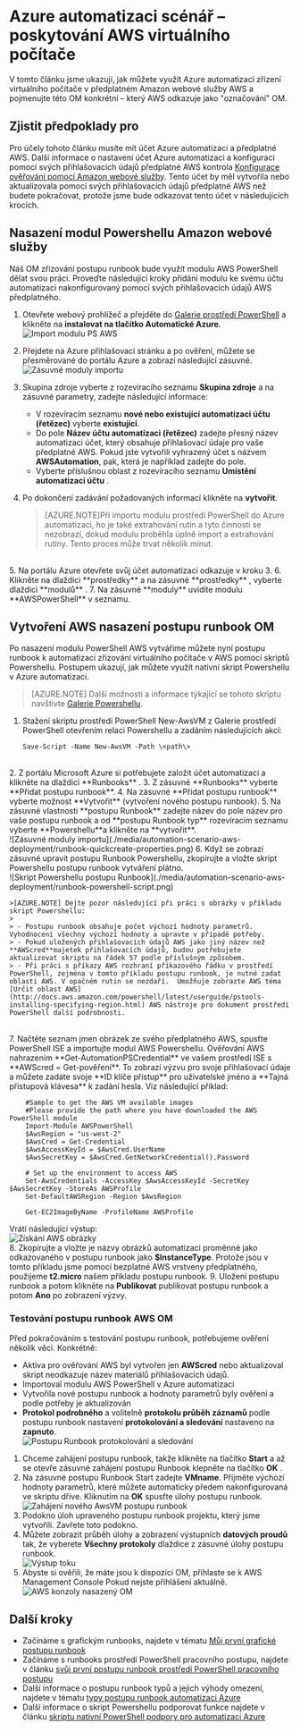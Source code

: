 <properties
   pageTitle="Automatizace nasazení OM ve webových službách Amazon | Microsoft Azure"
   description="Tento článek ukazuje, jak pomocí Azure automatizaci automatizovat vytváření poštovních OM Amazon webové služby"
   services="automation"
   documentationCenter=""
   authors="mgoedtel"
   manager="jwhit"
   editor="" />
<tags
   ms.service="automation"
   ms.devlang="na"
   ms.topic="article"
   ms.tgt_pltfrm="na"
   ms.workload="na"
   ms.date="08/17/2016"
   ms.author="tiandert; bwren" />

# <a name="azure-automation-scenario---provision-an-aws-virtual-machine"></a>Azure automatizaci scénář – poskytování AWS virtuálního počítače 

V tomto článku jsme ukazují, jak můžete využít Azure automatizaci zřízení virtuálního počítače v předplatném Amazon webové služby AWS a pojmenujte této OM konkrétní – který AWS odkazuje jako "označování" OM.

## <a name="prerequisites"></a>Zjistit předpoklady pro

Pro účely tohoto článku musíte mít účet Azure automatizaci a předplatné AWS. Další informace o nastavení účet Azure automatizaci a konfiguraci pomocí svých přihlašovacích údajů předplatné AWS kontrola [Konfigurace ověřování pomocí Amazon webové služby](../automation/automation-sec-configure-aws-account.md).  Tento účet by měl vytvořila nebo aktualizovala pomocí svých přihlašovacích údajů předplatné AWS než budete pokračovat, protože jsme bude odkazovat tento účet v následujících krocích.


## <a name="deploy-amazon-web-services-powershell-module"></a>Nasazení modul Powershellu Amazon webové služby

Náš OM zřizování postupu runbook bude využít modulu AWS PowerShell dělat svou práci. Proveďte následující kroky přidání modulu ke svému účtu automatizaci nakonfigurovaný pomocí svých přihlašovacích údajů AWS předplatného.  

1. Otevřete webový prohlížeč a přejděte do [Galerie prostředí PowerShell](http://www.powershellgallery.com/packages/AWSPowerShell/) a klikněte na **instalovat na tlačítko Automatické Azure**.<br> ![Import modulu PS AWS](./media/automation-scenario-aws-deployment/powershell-gallery-download-awsmodule.png)

2. Přejdete na Azure přihlašovací stránku a po ověření, můžete se přesměrované do portálu Azure a zobrazí následující zásuvné.<br> ![Zásuvné moduly importu](./media/automation-scenario-aws-deployment/deploy-aws-powershell-module-parameters.png)

3. Skupina zdroje vyberte z rozevíracího seznamu **Skupina zdroje** a na zásuvné parametry, zadejte následující informace:
   * V rozevíracím seznamu **nové nebo existující automatizaci účtu (řetězec)** vyberte **existující**.  
   * Do pole **Název účtu automatizaci (řetězec)** zadejte přesný název automatizaci účet, který obsahuje přihlašovací údaje pro vaše předplatné AWS.  Pokud jste vytvořili vyhrazený účet s názvem **AWSAutomation**, pak, která je například zadejte do pole.
   * Vyberte příslušnou oblast z rozevíracího seznamu **Umístění automatizaci účtu** .

4. Po dokončení zadávání požadovaných informací klikněte na **vytvořit**.

    >[AZURE.NOTE]Při importu modulu prostředí PowerShell do Azure automatizaci, ho je také extrahování rutin a tyto činnosti se nezobrazí, dokud modulu proběhla úplně import a extrahování rutiny. Tento proces může trvat několik minut.  
<br>
5. Na portálu Azure otevřete svůj účet automatizaci odkazuje v kroku 3.
6. Klikněte na dlaždici **prostředky** a na zásuvné **prostředky** , vyberte dlaždici **modulů** .
7. Na zásuvné **moduly** uvidíte modulu **AWSPowerShell** v seznamu.

## <a name="create-aws-deploy-vm-runbook"></a>Vytvoření AWS nasazení postupu runbook OM

Po nasazení modulu PowerShell AWS vytváříme můžete nyní postupu runbook k automatizaci zřizování virtuálního počítače v AWS pomocí skriptů Powershellu. Postupem ukazují, jak můžete využít nativní skript Powershellu v Azure automatizaci.  

>[AZURE.NOTE] Další možnosti a informace týkající se tohoto skriptu navštivte [Galerie Powershellu](https://www.powershellgallery.com/packages/New-AwsVM/DisplayScript).


1. Stažení skriptu prostředí PowerShell New-AwsVM z Galerie prostředí PowerShell otevřením relaci Powershellu a zadáním následujících akcí:<br>
   ```
   Save-Script -Name New-AwsVM -Path \<path\>
   ```
<br>
2. Z portálu Microsoft Azure si potřebujete založit účet automatizaci a klikněte na dlaždici **Runbooks** .  
3. Z zásuvné **Runbooks** vyberte **Přidat postupu runbook**.
4. Na zásuvné **Přidat postupu runbook** vyberte možnost **Vytvořit** (vytvoření nového postupu runbook).
5. Na zásuvné vlastnosti **postupu Runbook** zadejte název do pole název pro vaše postupu runbook a od **postupu Runbook typ** rozevíracím seznamu vyberte **Powershellu**a klikněte na **vytvořit**.<br> ![Zásuvné moduly importu](./media/automation-scenario-aws-deployment/runbook-quickcreate-properties.png)
6. Když se zobrazí zásuvné upravit postupu Runbook Powershellu, zkopírujte a vložte skript Powershellu postupu runbook vytváření plátno.<br> ![Skript Powershellu postupu Runbook](./media/automation-scenario-aws-deployment/runbook-powershell-script.png)<br>

    >[AZURE.NOTE] Dejte pozor následující při práci s obrázky v příkladu skript Powershellu:
    >
    > - Postupu runbook obsahuje počet výchozí hodnoty parametrů. Vyhodnocení všechny výchozí hodnoty a upravte v případě potřeby.
    > - Pokud uložených přihlašovacích údajů AWS jako jiný název než **AWScred**majetek přihlašovacích údajů, budou potřebujete aktualizovat skriptu na řádek 57 podle příslušným způsobem.  
    > - Při práci s příkazy AWS rozhraní příkazového řádku v prostředí PowerShell, zejména v tomto příkladu postupu runbook, je nutné zadat oblasti AWS. V opačném rutin se nezdaří.  Umožňuje zobrazte AWS téma [Určit oblast AWS](http://docs.aws.amazon.com/powershell/latest/userguide/pstools-installing-specifying-region.html) AWS nástroje pro dokument prostředí PowerShell další podrobnosti.  
<br>
7. Načtěte seznam jmen obrázek ze svého předplatného AWS, spusťte PowerShell ISE a importujte modul AWS Powershellu.  Ověřování AWS nahrazením **Get-AutomationPSCredential** ve vašem prostředí ISE s **AWScred = Get-pověření**.  To zobrazí výzvu pro svoje přihlašovací údaje a můžete zadáte svoje **ID klíče přístup** pro uživatelské jméno a **Tajná přístupová klávesa** k zadání hesla.  Viz následující příklad:

        #Sample to get the AWS VM available images
        #Please provide the path where you have downloaded the AWS PowerShell module
        Import-Module AWSPowerShell
        $AwsRegion = "us-west-2"
        $AwsCred = Get-Credential
        $AwsAccessKeyId = $AwsCred.UserName
        $AwsSecretKey = $AwsCred.GetNetworkCredential().Password

        # Set up the environment to access AWS
        Set-AwsCredentials -AccessKey $AwsAccessKeyId -SecretKey $AwsSecretKey -StoreAs AWSProfile
        Set-DefaultAWSRegion -Region $AwsRegion

        Get-EC2ImageByName -ProfileName AWSProfile
   Vrátí následující výstup:<br>
   ![Získání AWS obrázky](./media/automation-scenario-aws-deployment/powershell-ise-output.png)  
8. Zkopírujte a vložte je názvy obrázků automatizaci proměnné jako odkazovaného v postupu runbook jako **$InstanceType**. Protože jsou v tomto příkladu jsme pomocí bezplatné AWS vrstveny předplatného, použijeme **t2.micro** našem příkladu postupu runbook.
9. Uložení postupu runbook a potom klikněte na **Publikovat** publikovat postupu runbook a potom **Ano** po zobrazení výzvy.


### <a name="testing-the-aws-vm-runbook"></a>Testování postupu runbook AWS OM
Před pokračováním s testování postupu runbook, potřebujeme ověření několik věcí. Konkrétně:

   -  Aktiva pro ověřování AWS byl vytvořen jen **AWScred** nebo aktualizoval skript neodkazuje název materiálů přihlašovacích údajů.  
   -  Importoval modulu AWS PowerShell v Azure automatizaci
   -  Vytvořila nové postupu runbook a hodnoty parametrů byly ověření a podle potřeby je aktualizován
   -  **Protokol podrobného** a volitelně **protokolu průběh záznamů** podle postupu runbook nastavení **protokolování a sledování** nastaveno na **zapnuto**.<br> ![Postupu Runbook protokolování a sledování](./media/automation-scenario-aws-deployment/runbook-settings-logging-and-tracing.png)

1. Chceme zahájení postupu runbook, takže klikněte na tlačítko **Start** a až se otevře zásuvné zahájení postupu Runbook klepněte na tlačítko **OK** .
2. Na zásuvné postupu Runbook Start zadejte **VMname**.  Přijměte výchozí hodnoty parametrů, které můžete automaticky předem nakonfigurovaná ve skriptu dříve.  Kliknutím na **OK** spusťte úlohy postupu runbook.<br> ![Zahájení nového AwsVM postupu runbook](./media/automation-scenario-aws-deployment/runbook-start-job-parameters.png)
3. Podokno úloh upraveného postupu runbook projektu, který jsme vytvořili. Zavřete toto podokno.
4. Můžete zobrazit průběh úlohy a zobrazení výstupních **datových proudů** tak, že vyberete **Všechny protokoly** dlaždice z zásuvné úlohy postupu runbook.<br> ![Výstup toku](./media/automation-scenario-aws-deployment/runbook-job-streams-output.png)
5. Abyste si ověřili, že máte jsou k dispozici OM, přihlaste se k AWS Management Console Pokud nejste přihlášeni aktuálně.<br> ![AWS konzoly nasazený OM](./media/automation-scenario-aws-deployment/aws-instances-status.png)

## <a name="next-steps"></a>Další kroky
-   Začínáme s grafickým runbooks, najdete v tématu [Můj první grafické postupu runbook](automation-first-runbook-graphical.md)
-   Začínáme s runbooks prostředí PowerShell pracovního postupu, najdete v článku [svůj první postupu runbook prostředí PowerShell pracovního postupu](automation-first-runbook-textual.md)
-   Další informace o postupu runbook typů a jejich výhody omezení, najdete v tématu [typy postupu runbook automatizaci Azure](automation-runbook-types.md)
-   Další informace o skript Powershellu podporovat funkce najdete v článku [skriptu nativní PowerShell podpory pro automatizaci Azure](https://azure.microsoft.com/blog/announcing-powershell-script-support-azure-automation-2/)
